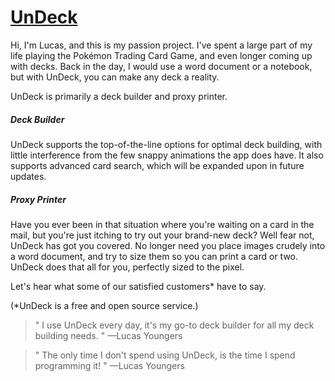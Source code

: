 # [UnDeck](https://undeck.up.railway.app/)

Hi, I'm Lucas, and this is my passion project. I've spent a large part of my life playing the Pokémon Trading Card Game, and even longer coming up with decks. Back in the day, I would use a word document or a notebook, but with UnDeck, you can make any deck a reality.

UnDeck is primarily a deck builder and proxy printer.

##### Deck Builder
UnDeck supports the top-of-the-line options for optimal deck building, with little interference from the few snappy animations the app does have. It also supports advanced card search, which will be expanded upon in future updates.

##### Proxy Printer
Have you ever been in that situation where you're waiting on a card in the mail, but you're just itching to try out your brand-new deck? Well fear not, UnDeck has got you covered. No longer need you place images crudely into a word document, and try to size them so you can print a card or two. UnDeck does that all for you, perfectly sized to the pixel.

Let's hear what some of our satisfied customers* have to say.

(*UnDeck is a free and open source service.)

> " I use UnDeck every day, it's my go-to deck builder for all my deck building needs. " —Lucas Youngers

> " The only time I don't spend using UnDeck, is the time I spend programming it! " —Lucas Youngers
